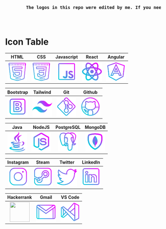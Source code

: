 
<pre>
    <strong>
        The logos in this repo were edited by me. If you need, you are safe to use them.
    <strong>
</pre>

<br>

# **Icon Table**

| HTML | CSS | Javascript | React | Angular 
| :----: | :----: | :----: | :----: | :----: | 
| <img src="./logos/html.png" width="64" height="64"> | <img src="./logos/css.png" width="64" height="64"> | <img src="./logos/javascript.png" width="64" height="64"> | <img src="./logos/react.png" width="64" height="64"> | <img src="./logos/angular.png" width="64" height="64">

| Bootstrap | Tailwind | Git | Github |
| :----: | :----: | :----: | :----: | 
| <img src="./logos/bootstrap.png" width="64" height="64"> | <img src="./logos/tailwind.png" width="64" height="64"> | <img src="./logos/git.png" width="64" height="64"> | <img src="./logos/github.png" width="64" height="64"> |

| Java | NodeJS | PostgreSQL | MongoDB | 
| :----: | :----: | :----: | :----: | 
| <img src="./logos/java.png" width="64" height="64"> | <img src="./logos/nodejs.png" width="64" height="64"> | <img src="./logos/postgresql.png" width="64" height="64"> | <img src="./logos/mongodb.png" width="64" height="64"> |

| Instagram | Steam | Twitter | LinkedIn | 
| :----: | :----: | :----: | :----: | 
| <img src="./logos/instagram.png" width="64" height="64"> | <img src="./logos/steam.png" width="64" height="64"> | <img src="./logos/twitter.png" width="64" height="64"> | <img src="./logos/linkedin.png" width="64" height="64"> |

| Hackerrank | Gmail | VS Code |
| :----: | :----: | :----: | 
| <img src="./logos/hackerrank.png" width="64" height="64"> | <img src="./logos/gmail.png" width="64" height="64"> | <img src="./logos/vscode.png" width="64" height="64"> |

